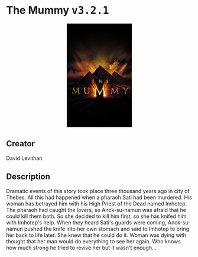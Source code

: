 
# The Mummy <kbd>v3.2.1</kbd>

<center>
  <img src="./cover-1024.jpg"/>
</center>

## Creator
David Levithan

## Description
<p>Dramatic events of this story took place three thousand years ago in city of Thebes. All this had happened when a pharaoh Sati had been murdered. His woman has betrayed him with his High Priest of the Dead named Imhotep. The pharaoh had caught the lovers, so Anck-su-namun was afraid that he could kill them both. So she decided to kill him first, so she has knifed him with Imhotep's help. When they heard Sati's guards were coming, Anck-su-namun pushed the knife into her own stomach and said to Imhotep to bring her back to life later. She knew that he could do it. Woman was dying with thought that her man would do everything to see her again. Who knows how much strong he tried to revive her but it wasn't enough…</p>
